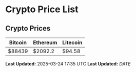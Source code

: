 # Crypto Price List

## Crypto Prices
| Bitcoin | Ethereum | Litecoin |
| ------- | -------- | -------- |
| $88439 | $2092.2 | $94.58 |
**Last Updated:** 2025-03-24 17:35 UTC
**Last Updated:** $DATE$
